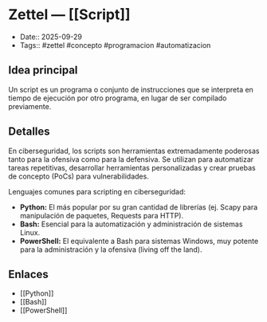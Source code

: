 # Zettel — [[Script]]

- Date:: 2025-09-29
- Tags:: #zettel #concepto #programacion #automatizacion

## Idea principal
Un script es un programa o conjunto de instrucciones que se interpreta en tiempo de ejecución por otro programa, en lugar de ser compilado previamente.

## Detalles
En ciberseguridad, los scripts son herramientas extremadamente poderosas tanto para la ofensiva como para la defensiva. Se utilizan para automatizar tareas repetitivas, desarrollar herramientas personalizadas y crear pruebas de concepto (PoCs) para vulnerabilidades.

Lenguajes comunes para scripting en ciberseguridad:
- **Python:** El más popular por su gran cantidad de librerías (ej. Scapy para manipulación de paquetes, Requests para HTTP).
- **Bash:** Esencial para la automatización y administración de sistemas Linux.
- **PowerShell:** El equivalente a Bash para sistemas Windows, muy potente para la administración y la ofensiva (living off the land).

## Enlaces
- [[Python]]
- [[Bash]]
- [[PowerShell]]